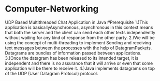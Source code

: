# Computer-Networking
UDP Based Multithreaded Chat Application in Java
#Prerequisite
1.)This application is basicallyAsynchronous, asynchronous in this context means that both the server and the client can send each other texts independently without waiting for any kind of response from the other party. 
2.)We will be using the concept of multi-threading to implement Sending and receiving text messages between the processes with the help of DatagramPackets. Datagrams are bundles of information passed between applications.
3.)Once the datagram has been released to its intended target, it is independent and there is no assurance that it will arrive or even that some application will be there to receive it. 
4.)Java implements datagrams on top of the UDP (User Datagram Protocol) protocol.
